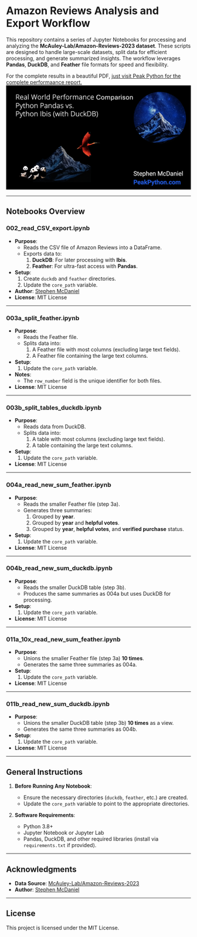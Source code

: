 # **Amazon Reviews Analysis and Export Workflow**

This repository contains a series of Jupyter Notebooks for processing and analyzing the **McAuley-Lab/Amazon-Reviews-2023 dataset**. These scripts are designed to handle large-scale datasets, split data for efficient processing, and generate summarized insights. The workflow leverages **Pandas**, **DuckDB**, and **Feather** file formats for speed and flexibility.

For the complete results in a beautiful PDF, [just visit Peak Python for the complete performaance report.](https://www.peakpython.com/links)
[<img src="Grab_the_report_at_Peak_Python_com_blog_pandas-ibis-performance.png" width="800" />](https://www.peakpython.com/links)

---

## **Notebooks Overview**

### **002_read_CSV_export.ipynb**
- **Purpose**: 
  - Reads the CSV file of Amazon Reviews into a DataFrame.
  - Exports data to:
    1. **DuckDB**: For later processing with **Ibis**.
    2. **Feather**: For ultra-fast access with **Pandas**.
- **Setup**:
  1. Create `duckdb` and `feather` directories.
  2. Update the `core_path` variable.
- **Author**: [Stephen McDaniel](https://PeakPython.com)  
- **License**: MIT License

---

### **003a_split_feather.ipynb**
- **Purpose**:
  - Reads the Feather file.
  - Splits data into:
    1. A Feather file with most columns (excluding large text fields).
    2. A Feather file containing the large text columns.
- **Setup**:
  1. Update the `core_path` variable.
- **Notes**:
  - The `row_number` field is the unique identifier for both files.
- **License**: MIT License

---

### **003b_split_tables_duckdb.ipynb**
- **Purpose**:
  - Reads data from DuckDB.
  - Splits data into:
    1. A table with most columns (excluding large text fields).
    2. A table containing the large text columns.
- **Setup**:
  1. Update the `core_path` variable.
- **License**: MIT License

---

### **004a_read_new_sum_feather.ipynb**
- **Purpose**:
  - Reads the smaller Feather file (step 3a).
  - Generates three summaries:
    1. Grouped by **year**.
    2. Grouped by **year** and **helpful votes**.
    3. Grouped by **year**, **helpful votes**, and **verified purchase** status.
- **Setup**:
  1. Update the `core_path` variable.
- **License**: MIT License

---

### **004b_read_new_sum_duckdb.ipynb**
- **Purpose**:
  - Reads the smaller DuckDB table (step 3b).
  - Produces the same summaries as 004a but uses DuckDB for processing.
- **Setup**:
  1. Update the `core_path` variable.
- **License**: MIT License

---

### **011a_10x_read_new_sum_feather.ipynb**
- **Purpose**:
  - Unions the smaller Feather file (step 3a) **10 times**.
  - Generates the same three summaries as 004a.
- **Setup**:
  1. Update the `core_path` variable.
- **License**: MIT License

---

### **011b_read_new_sum_duckdb.ipynb**
- **Purpose**:
  - Unions the smaller DuckDB table (step 3b) **10 times** as a view.
  - Generates the same three summaries as 004b.
- **Setup**:
  1. Update the `core_path` variable.
- **License**: MIT License

---

## **General Instructions**
1. **Before Running Any Notebook**:
   - Ensure the necessary directories (`duckdb`, `feather`, etc.) are created.
   - Update the `core_path` variable to point to the appropriate directories.

2. **Software Requirements**:
   - Python 3.8+
   - Jupyter Notebook or Jupyter Lab
   - Pandas, DuckDB, and other required libraries (install via `requirements.txt` if provided).

---

## **Acknowledgments**
- **Data Source**: [McAuley-Lab/Amazon-Reviews-2023](https://github.com/Stephen-McDaniel/Download_Amazon_Reviews_2023)
- **Author**: [Stephen McDaniel](https://PeakPython.com)

---

## **License**
This project is licensed under the MIT License.
